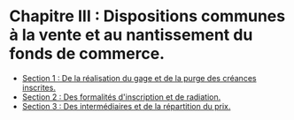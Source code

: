 # Chapitre III : Dispositions communes à la vente et au nantissement du fonds de commerce.

- [Section 1 : De la réalisation du gage et de la purge des créances inscrites.](section-1)
- [Section 2 : Des formalités d'inscription et de radiation.](section-2)
- [Section 3 : Des intermédiaires et de la répartition du prix.](section-3)
